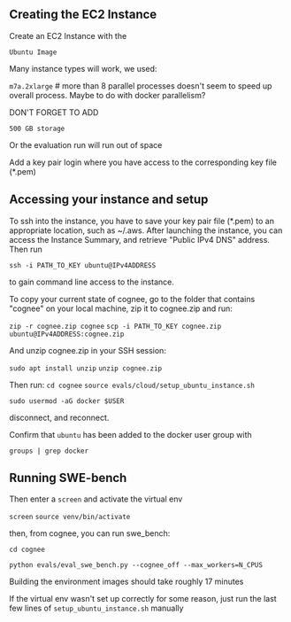 ## Creating the EC2 Instance

Create an EC2 Instance with the 

`Ubuntu Image`

Many instance types will work, we used:

`m7a.2xlarge` # more than 8 parallel processes doesn't seem to speed up overall process. Maybe to do with docker parallelism?

DON'T FORGET TO ADD

`500 GB storage`

Or the evaluation run will run out of space

Add a key pair login where you have access to the corresponding key file (*.pem)

## Accessing your instance and setup

To ssh into the instance, you have to save your key pair file (*.pem) to an appropriate location, such as ~/.aws. After launching the instance, you can access the Instance Summary, and retrieve "Public IPv4 DNS" address. Then run

`ssh -i PATH_TO_KEY ubuntu@IPv4ADDRESS`

to gain command line access to the instance.

To copy your current state of cognee, go to the folder that contains "cognee" on your local machine, zip it to cognee.zip and run:

`zip -r cognee.zip cognee`
`scp -i PATH_TO_KEY cognee.zip ubuntu@IPv4ADDRESS:cognee.zip`

And unzip cognee.zip in your SSH session:

`sudo apt install unzip`
`unzip cognee.zip`

Then run:
`cd cognee`
`source evals/cloud/setup_ubuntu_instance.sh`

`sudo usermod -aG docker $USER`

disconnect, and reconnect. 

Confirm that `ubuntu` has been added to the docker user group with

`groups | grep docker`

## Running SWE-bench

Then enter a `screen` and activate the virtual env

`screen`
`source venv/bin/activate`

then, from cognee, you can run swe_bench:

`cd cognee`

`python evals/eval_swe_bench.py --cognee_off --max_workers=N_CPUS`

Building the environment images should take roughly 17 minutes

If the virtual env wasn't set up correctly for some reason, just run the last few lines of `setup_ubuntu_instance.sh` manually